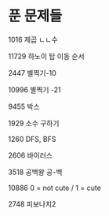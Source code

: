 # 푼 문제들

1016 제곱 ㄴㄴ수

11729 하노이 탑 이동 순서

2447  별찍기-10

10996 별찍기 -21

9455 박스

1929 소수 구하기

1260 DFS, BFS

2606 바이러스

3518 공백왕 공-백

10886 0 = not cute / 1 = cute

2748 피보나치2
